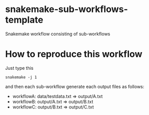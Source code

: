 # snakemake-sub-workflows-template
Snakemake workflow consisting of sub-workflows

# How to reproduce this workflow

Just type this
```
snakemake -j 1
```

and then each sub-workflow generate each output files as follows:

- workflowA: data/testdata.txt => output/A.txt
- workflowB: output/A.txt => output/B.txt
- workflowC: output/B.txt => output/C.txt
